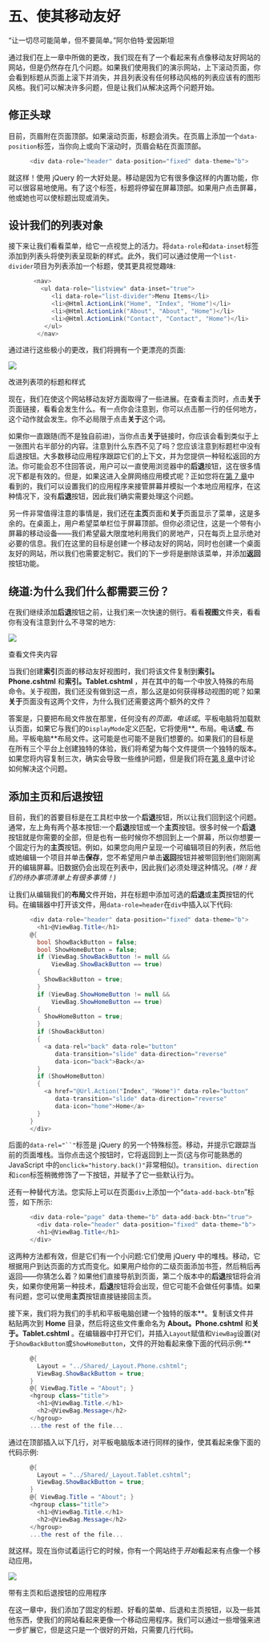 # 五、使其移动友好

“让一切尽可能简单，但不要简单。”阿尔伯特·爱因斯坦

通过我们在上一章中所做的更改，我们现在有了一个看起来有点像移动友好网站的网站，但是仍然存在几个问题。如果我们使用我们的演示网站，上下滚动页面，你会看到标题从页面上滚下并消失，并且列表没有任何移动风格的列表应该有的图形风格。我们可以解决许多问题，但是让我们从解决这两个问题开始。

## 修正头球

目前，页眉附在页面顶部。如果滚动页面，标题会消失。在页眉上添加一个`data-position`标签，当你向上或向下滚动时，页眉会粘在页面顶部。

```cs
      <div data-role="header" data-position="fixed" data-theme="b">

```

就这样！使用 jQuery 的一大好处是。移动是因为它有很多像这样的内置功能，你可以很容易地使用。有了这个标签，标题将停留在屏幕顶部。如果用户点击屏幕，他或她也可以使标题出现或消失。

## 设计我们的列表对象

接下来让我们看看菜单，给它一点视觉上的活力。将`data-role`和`data-inset`标签添加到列表头将使列表呈现新的样式。此外，我们可以通过使用一个`list-divider`项目为列表添加一个标题，使其更具视觉趣味:

```cs
       <nav>
         <ul data-role="listview" data-inset="true">
            <li data-role="list-divider">Menu Items</li>
            <li>@Html.ActionLink("Home", "Index", "Home")</li>
            <li>@Html.ActionLink("About", "About", "Home")</li>
            <li>@Html.ActionLink("Contact", "Contact", "Home")</li>
          </ul>
        </nav>

```

通过进行这些极小的更改，我们将拥有一个更漂亮的页面:

![](img/image018.png)

改进列表项的标题和样式

现在，我们在使这个网站移动友好方面取得了一些进展。在查看主页时，点击**关于**页面链接，看看会发生什么。有一点你会注意到，你可以点击那一行的任何地方，这个动作就会发生。你不必局限于点击**关于**这个词。

如果你一直跟随(而不是独自前进)，当你点击**关于**链接时，你应该会看到类似于上一张图片右半部分的内容。注意到什么东西不见了吗？您应该注意到标题栏中没有后退按钮。大多数移动应用程序跟踪它们的上下文，并为您提供一种轻松返回的方法。你可能会忍不住回答说，用户可以一直使用浏览器中的**后退**按钮，这在很多情况下都是有效的。但是，如果这进入全屏网络应用模式呢？正如您将在[第 7 章](07.html#heading_id_44)中看到的，我们可以设置我们的应用程序来接管屏幕并模拟一个本地应用程序，在这种情况下，没有**后退**按钮，因此我们确实需要处理这个问题。

另一件非常值得注意的事情是，我们还在**主页**页面和**关于**页面显示了菜单，这是多余的。在桌面上，用户希望菜单栏位于屏幕顶部。但你必须记住，这是一个带有小屏幕的移动设备——我们希望最大限度地利用我们的房地产，只在每页上显示绝对必要的信息。我们在这里的目标是创建一个移动友好的网站，同时也创建一个桌面友好的网站，所以我们也需要定制它。我们的下一步将是删除该菜单，并添加**返回**按钮功能。

## 绕道:为什么我们什么都需要三份？

在我们继续添加**后退**按钮之前，让我们来一次快速的侧行。看看**视图**文件夹，看看你有没有注意到什么不寻常的地方:

![](img/image019.jpg)

查看文件夹内容

当我们创建**索引**页面的移动友好视图时，我们将该文件复制到**索引。Phone.cshtml** 和**索引。Tablet.cshtml** ，并在其中的每一个中放入特殊的布局命令。关于视图，我们还没有做到这一点，那么这是如何获得移动视图的呢？如果**关于**页面没有这两个文件，为什么我们还需要这两个额外的文件？

答案是，只要把布局文件放在那里，任何没有*的页面。电话或*。平板电脑将加载默认页面，如果它与我们的`DisplayMode`定义匹配，它将使用**_ 布局。电话**或**_ 布局。平板电脑**布局文件。这可能是也可能不是我们想要的。如果我们的目标是在所有三个平台上创建独特的体验，我们将希望为每个文件提供一个独特的版本。如果您将内容复制三次，确实会导致一些维护问题，但是我们将在[第 8 章](08.html#heading_id_51)中讨论如何解决这个问题。

## 添加主页和后退按钮

目前，我们的首要目标是在工具栏中放一个**后退**按钮，所以让我们回到这个问题。通常，左上角有两个基本按钮:一个**后退**按钮或一个**主页**按钮。很多时候一个**后退**按钮就是你需要的全部，但是也有一些时候你不想回到上一个屏幕，所以你想要一个固定行为的**主页**按钮。例如，如果您向用户呈现一个可编辑项目的列表，然后他或她编辑一个项目并单击**保存**，您不希望用户单击**返回**按钮并被带回到他们刚刚离开的编辑屏幕。旧数据仍会出现在列表中，因此我们必须处理这种情况。*(咻！我们的待办事项清单上有很多事情！)*

让我们从编辑我们的**布局**文件开始，并在标题中添加可选的**后退**或**主页**按钮的代码。在编辑器中打开该文件，用`data-role=header`在`div`中插入以下代码:

```cs
      <div data-role="header" data-position="fixed" data-theme="b">
        <h1>@ViewBag.Title</h1>
      @{
        bool ShowBackButton = false;
        bool ShowHomeButton = false;
        if (ViewBag.ShowBackButton != null &&
            ViewBag.ShowBackButton == true)
        {
          ShowBackButton = true;
        }
        if (ViewBag.ShowHomeButton != null &&
            ViewBag.ShowHomeButton == true)
        {
          ShowHomeButton = true;
        }
        if (ShowBackButton)
        {
          <a data-rel="back" data-role="button"
             data-transition="slide" data-direction="reverse"
             data-icon="back">Back</a>
        }
        if (ShowHomeButton)
        {
          <a href="@Url.Action("Index", "Home")" data-role="button"
             data-transition="slide" data-direction="reverse"
             data-icon="home">Home</a>
        }
      }
      </div>

```

后面的`data-rel="``"`标签是 jQuery 的另一个特殊标签。移动，并提示它跟踪当前的页面堆栈。当你点击这个按钮时，它将返回到上一页(这与你可能熟悉的 JavaScript 中的`onclick="history.back()"`非常相似)。`transition`、`direction`和`icon`标签稍微修饰了一下按钮，并赋予了它一些默认行为。

还有一种替代方法。您实际上可以在页面`div`上添加一个“`data-add-back-btn`”标签，如下所示:

```cs
      <div data-role="page" data-theme="b" data-add-back-btn="true">
        <div data-role="header" data-position="fixed" data-theme="b">
        <h1>@ViewBag.Title</h1>
      </div>

```

这两种方法都有效，但是它们有一个小问题:它们使用 jQuery 中的堆栈。移动，它根据用户到达页面的方式而变化。如果用户给你的二级页面添加书签，然后稍后再返回——你猜怎么着？如果他们直接导航到页面，第二个版本中的**后退**按钮将会消失，如果你使用第一种技术，**后退**按钮将会出现，但它可能不会做任何事情。如果有问题，您可以使用**主页**按钮直接链接回主页。

接下来，我们将为我们的手机和平板电脑创建一个独特的版本**。复制该文件并粘贴两次到 **Home** 目录，然后将这些文件重命名为 **About。Phone.cshtml** 和**关于。Tablet.cshtml** 。在编辑器中打开它们，并插入`Layout`赋值和`ViewBag`设置(对于`ShowBackButton`或`ShowHomeButton`，文件的开始看起来像下面的代码示例:**

```cs
      @{
        Layout = "../Shared/_Layout.Phone.cshtml";
        ViewBag.ShowBackButton = true;
      }
      @{ ViewBag.Title = "About"; }
      <hgroup class="title">
        <h1>@ViewBag.Title.</h1>
        <h2>@ViewBag.Message</h2>
      </hgroup>
      ...the rest of the file...

```

通过在顶部插入以下几行，对平板电脑版本进行同样的操作，使其看起来像下面的代码示例:

```cs
      @{
        Layout = "../Shared/_Layout.Tablet.cshtml";
        ViewBag.ShowBackButton = true;
      }
      @{ ViewBag.Title = "About"; }
      <hgroup class="title">
        <h1>@ViewBag.Title.</h1>
        <h2>@ViewBag.Message</h2>
      </hgroup>
      ...the rest of the file...

```

就这样。现在当你试着运行它的时候，你有一个网站终于*开始*看起来有点像一个移动应用。

![](img/image020.jpg)

带有主页和后退按钮的应用程序

在这一章中，我们添加了固定的标题、好看的菜单、后退和主页按钮，以及一些其他东西，使我们的网站看起来更像一个移动应用程序。我们可以通过一些增强来进一步扩展它，但是这只是一个很好的开始，只需要几行代码。